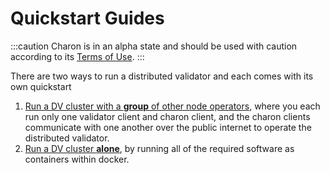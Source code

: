 # Quickstart Guides

:::caution
Charon is in an alpha state and should be used with caution according to its [Terms of Use](https://obol.tech/terms.pdf).
:::

There are two ways to run a distributed validator and each comes with its own quickstart
1. [Run a DV cluster with a **group** of other node operators](./group/index.md), where you each run only one validator client and charon client, and the charon clients communicate with one another over the public internet to operate the distributed validator.
2. [Run a DV cluster **alone**](./quickstart-alone.md), by running all of the required software as containers within docker.